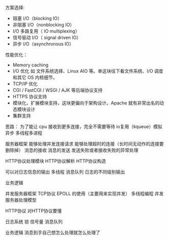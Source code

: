 方案选择:
- 阻塞 I/O（blocking IO）
- 非阻塞 I/O（nonblocking IO）
- I/O 多路复用（ IO multiplexing）
- 信号驱动 I/O（ signal driven IO）
- 异步 I/O（asynchronous IO）


性能优化：
- Memory caching
- I/O 优化 如 文件系统选择、Linux AIO 等。单这块往下看文件系统、I/O 调度和其它 OS 内核细节，
- TCP/IP 优化
- CGI / FastCGI / WSGI / AJK 等后端协议支持
- HTTPS 协议支持
- 模块化，扩展模块支持，这块更偏向于架构设计。Apache 就有非常出名的动态模块设计
- 集群支持

思路：
为了能让 cpu 接收到更多连接，完全不需要等待
io复用（kqueue）模拟异步
多线程多进程


服务器框架
	能够处理并发连接请求
	能够处理超时的连接（长时间无动作的连接要删除掉）
	消息的接收
	消息的发送
	发送失败或者接收失败的异常处理

HTTP协议处理模块
	HTTP协议解析
	HTTP协议构造

可以对日志信息的输出
	多线程
	消息队列
	日志的不同级别输出

业务逻辑



并发服务器框架
	TCP协议
	EPOLL 的使用（主要用来实现并发）
	多线程编程
	并发服务器处理模型

HTTP协议
	对HTTP协议要懂

日志系统
	锁
	信号量
	消息队列

业务逻辑
	消息到手自己想怎么处理就怎么处理了
